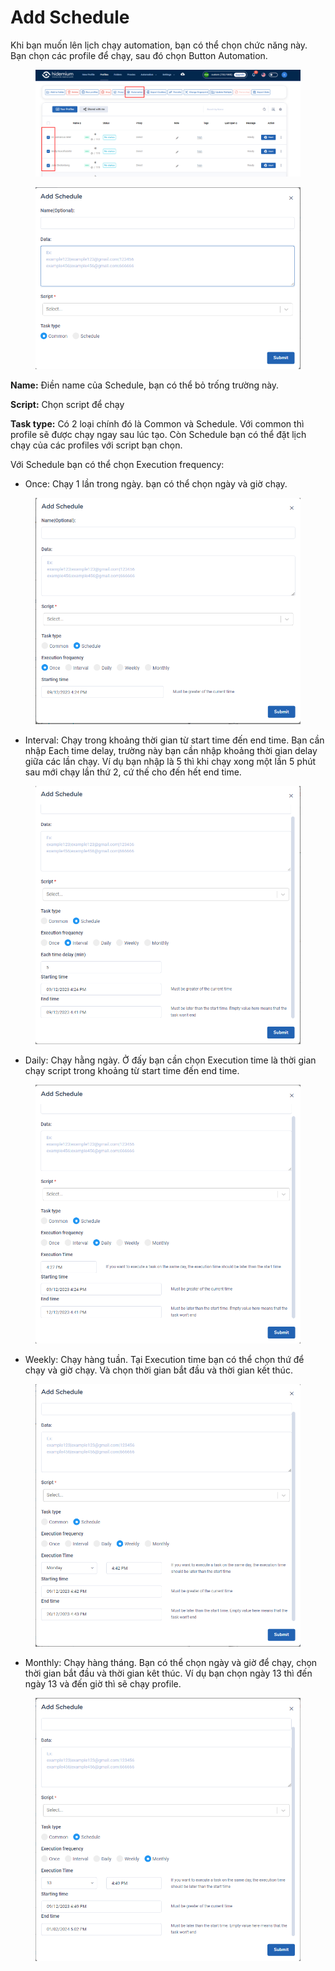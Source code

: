 # Add Schedule

Khi bạn muốn lên lịch chạy automation, bạn có thể chọn chức năng này. Bạn chọn các profile để chạy, sau đó chọn Button Automation.

<figure><img src="../../.gitbook/assets/image (75).png" alt=""><figcaption></figcaption></figure>

<figure><img src="../../.gitbook/assets/image (76).png" alt=""><figcaption></figcaption></figure>

**Name:** Điền name của Schedule, bạn có thể bỏ trống trường này.

**Script:** Chọn script để chạy

**Task type:** Có 2 loại chính đó là Common và Schedule. Với common thì profile sẽ được chạy ngay sau lúc tạo. Còn Schedule bạn có thể đặt lịch chạy của các profiles với script bạn chọn.

Với Schedule bạn có thể chọn Execution frequency:

* Once: Chạy 1 lần trong ngày. bạn có thể chọn ngày và giờ chạy.

<figure><img src="../../.gitbook/assets/image (77).png" alt=""><figcaption></figcaption></figure>

* Interval: Chạy trong khoảng thời gian từ start time đến end time. Bạn cần nhập Each time delay, trường này bạn cần nhập khoảng thời gian delay giữa các lần chạy. Ví dụ bạn nhập là 5 thì khi chạy xong một lần 5 phút sau mới chạy lần thứ 2, cứ thế cho đến hết end time.

<figure><img src="../../.gitbook/assets/image (78).png" alt=""><figcaption></figcaption></figure>

* Daily: Chạy hằng ngày. Ở đấy bạn cần chọn Execution time là thời gian chạy script trong khoảng từ start time đến end time.&#x20;

<figure><img src="../../.gitbook/assets/image (79).png" alt=""><figcaption></figcaption></figure>

* Weekly: Chạy hàng tuần. Tại Execution time bạn có thể chọn thứ để chạy và giờ chạy. Và chọn thời gian bắt đầu và thời gian kết thúc.

<figure><img src="../../.gitbook/assets/image (81).png" alt=""><figcaption></figcaption></figure>

* Monthly: Chạy hàng tháng. Bạn có thể chọn ngày và giờ để chạy, chọn thời gian bắt đầu và thời gian kêt thúc. Ví dụ bạn chọn ngày 13 thì đến ngày 13 và đến giờ thì sẽ chạy profile.

<figure><img src="../../.gitbook/assets/image (83).png" alt=""><figcaption></figcaption></figure>
